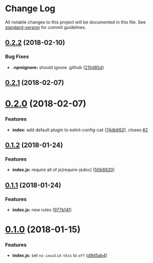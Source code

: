 # Change Log

All notable changes to this project will be documented in this file. See [standard-version](https://github.com/conventional-changelog/standard-version) for commit guidelines.

<a name="0.2.2"></a>
## [0.2.2](https://github.com/HsuTing/eslint-config-cat/compare/v0.2.1...v0.2.2) (2018-02-10)


### Bug Fixes

* **.npmignore:** should ignore .github ([210d85d](https://github.com/HsuTing/eslint-config-cat/commit/210d85d))



<a name="0.2.1"></a>
## [0.2.1](https://github.com/HsuTing/eslint-config-cat/compare/v0.2.0...v0.2.1) (2018-02-07)



<a name="0.2.0"></a>
# [0.2.0](http://github.com/HsuTing/eslint-config-cat/compare/v0.1.2...v0.2.0) (2018-02-07)


### Features

* **index:** add default plugin to eslint-config-cat ([74db662](http://github.com/HsuTing/eslint-config-cat/commit/74db662)), closes [#2](http://github.com/HsuTing/eslint-config-cat/issues/2)



<a name="0.1.2"></a>
## [0.1.2](https://github.com/HsuTing/eslint-config-cat/compare/v0.1.1...v0.1.2) (2018-01-24)


### Features

* **index.js:** require all of js(require-jsdoc) ([50b8820](https://github.com/HsuTing/eslint-config-cat/commit/50b8820))



<a name="0.1.1"></a>
## [0.1.1](https://github.com/HsuTing/eslint-config-cat/compare/v0.1.0...v0.1.1) (2018-01-24)


### Features

* **index.js:** new rules ([977b14f](https://github.com/HsuTing/eslint-config-cat/commit/977b14f))



<a name="0.1.0"></a>
# [0.1.0](https://github.com/HsuTing/eslint-config-cat/compare/d9d5ab4...v0.1.0) (2018-01-15)


### Features

* **index.js:** set `no-invalid-this` to `off` ([d9d5ab4](https://github.com/HsuTing/eslint-config-cat/commit/d9d5ab4))
